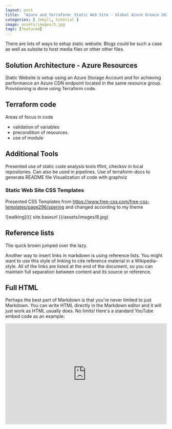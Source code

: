 ```yaml
---
layout: post
title:  "Azure and Terraform: Static Web Site - Global Azure Greece 2024"
categories: [ Jekyll, tutorial ]
image: assets/images/3.jpg
tags: [featured]
---
```

There are lots of ways to setup static website. Blogs could be such a case as well as subsite to host media files or other other files.



## Solution Architecture - Azure Resources

Static Website is setup using an Azure Storage Account and for achieving performance an Azure CDN endpoint located in the same resource group.
Provisioning is done using Terraform code.

## Terraform code
Areas of focus in code 
- validation of variables
- precondition of resources
- use of module

## Additional Tools
Presented use of static code analysis tools tflint, checkov in local repositories. Can also be used in pipelines.
Use of terraform-docs to generate README file 
Visualization of code with graphviz

### Static Web Site CSS Templates
Presented CSS Templates from https://www.free-css.com/free-css-templates/page296/spering
and changed according to my theme 


![walking]({{ site.baseurl }}/assets/images/8.jpg)

## Reference lists

The quick brown jumped over the lazy.

Another way to insert links in markdown is using reference lists. You might want to use this style of linking to cite reference material in a Wikipedia-style. All of the links are listed at the end of the document, so you can maintain full separation between content and its source or reference.

## Full HTML

Perhaps the best part of Markdown is that you're never limited to just Markdown. You can write HTML directly in the Markdown editor and it will just work as HTML usually does. No limits! Here's a standard YouTube embed code as an example:

<p><iframe style="width:100%;" height="315" src="https://www.youtube.com/embed/Cniqsc9QfDo?rel=0&amp;showinfo=0" frameborder="0" allowfullscreen></iframe></p>